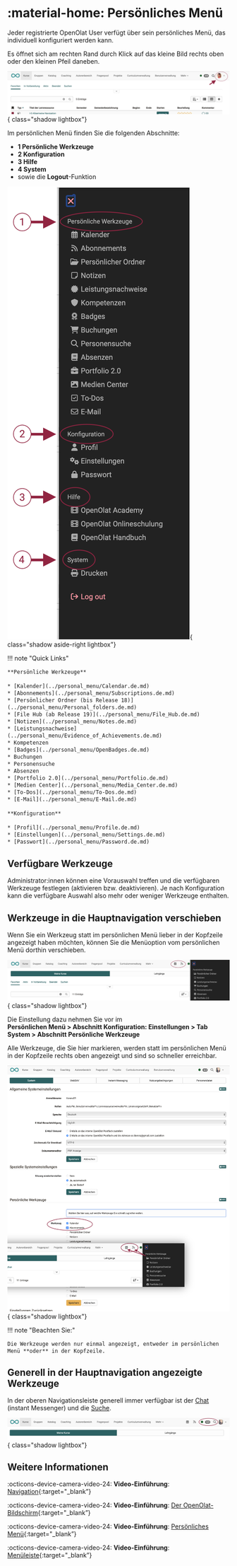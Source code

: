 # :material-home: Persönliches Menü

Jeder registrierte OpenOlat User verfügt über sein persönliches Menü, das individuell konfiguriert werden kann.

Es öffnet sich am rechten Rand durch Klick auf das kleine Bild rechts oben oder den kleinen Pfeil daneben.

![pers_menu1_v1_de.png](assets/pers_menu1_v1_de.png){ class="shadow lightbox"}

Im persönlichen Menü finden Sie die folgenden Abschnitte:

* **1 Persönliche Werkzeuge** 
* **2 Konfiguration**
* **3 Hilfe**
* **4 System** 
* sowie die **Logout**-Funktion

![pers_menu2_v2_de.png](assets/pers_menu2_v2_de.png){ class="shadow aside-right lightbox"}

!!! note "Quick Links"

    **Persönliche Werkzeuge**

    * [Kalender](../personal_menu/Calendar.de.md)
    * [Abonnements](../personal_menu/Subscriptions.de.md)
    * [Persönlicher Ordner (bis Release 18)](../personal_menu/Personal_folders.de.md)
    * [File Hub (ab Release 19)](../personal_menu/File_Hub.de.md)
    * [Notizen](../personal_menu/Notes.de.md)
    * [Leistungsnachweise](../personal_menu/Evidence_of_Achievements.de.md)
    * Kompetenzen
    * [Badges](../personal_menu/OpenBadges.de.md)
    * Buchungen
    * Personensuche
    * Absenzen
    * [Portfolio 2.0](../personal_menu/Portfolio.de.md)
    * [Medien Center](../personal_menu/Media_Center.de.md)
    * [To-Dos](../personal_menu/To-Dos.de.md)
    * [E-Mail](../personal_menu/E-Mail.de.md)

    **Konfiguration**

    * [Profil](../personal_menu/Profile.de.md)
    * [Einstellungen](../personal_menu/Settings.de.md)
    * [Passwort](../personal_menu/Password.de.md)


## Verfügbare Werkzeuge

Administrator:innen können eine Vorauswahl treffen und die verfügbaren Werkzeuge festlegen (aktivieren bzw. deaktivieren).
Je nach Konfiguration kann die verfügbare Auswahl also mehr oder weniger Werkzeuge enthalten.

## Werkzeuge in die Hauptnavigation verschieben

Wenn Sie ein Werkzeug statt im persönlichen Menü lieber in der Kopfzeile angezeigt haben möchten, können Sie die Menüoption vom persönlichen Menü dorthin verschieben. 

![pers_menu_moved_tool_v1_de.png](assets/pers_menu_moved_tool_v1_de.png){ class="shadow lightbox"}

Die Einstellung dazu nehmen Sie vor im<br>
**Persönlichen Menü > Abschnitt Konfiguration: Einstellungen > Tab System > Abschnitt Persönliche Werkzeuge**

Alle Werkzeuge, die Sie hier markieren, werden statt im persönlichen Menü in der Kopfzeile rechts oben angezeigt und sind so schneller erreichbar. 

![pers_menu_move_item_v1_de.png](assets/pers_menu_move_item_v1_de.png){ class="shadow lightbox"}

!!! note "Beachten Sie:"

    Die Werkzeuge werden nur einmal angezeigt, entweder im persönlichen Menü **oder** in der Kopfzeile.


## Generell in der Hauptnavigation angezeigte Werkzeuge

In der oberen Navigationsleiste generell immer verfügbar ist der [Chat](../basic_concepts/Chat.de.md) (instant Messenger) und die [Suche](../basic_concepts/Full_Text_Search.de.md).

![pers_menu_chat_suche_v1_de.png](assets/pers_menu_chat_suche_v1_de.png){ class="shadow lightbox"}


## Weitere Informationen

:octicons-device-camera-video-24: **Video-Einführung**: [Navigation](<https://www.youtube.com/embed/kxfVVbfDXMw>){:target="_blank”}

:octicons-device-camera-video-24: **Video-Einführung**: [Der OpenOlat-Bildschirm](<https://www.youtube.com/embed/WbD6ZSgZ02Y>){:target="_blank”}

:octicons-device-camera-video-24: **Video-Einführung**: [Persönliches Menü](<https://www.youtube.com/embed/VxK1EKV7_rc>){:target="_blank”}

:octicons-device-camera-video-24: **Video-Einführung**: [Menüleiste](<https://www.youtube.com/embed/_abUlsfmBcs>){:target="_blank”}
